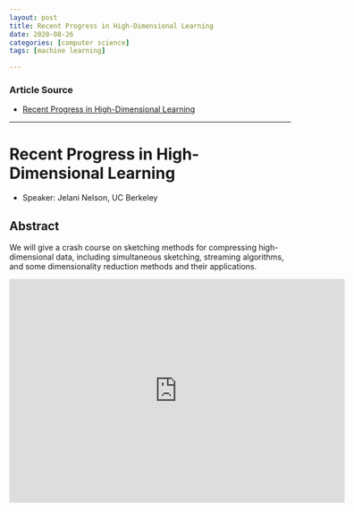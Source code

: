 ```yaml
---
layout: post
title: Recent Progress in High-Dimensional Learning
date: 2020-08-26
categories: [computer science]
tags: [machine learning]

---
```


### Article Source
* [Recent Progress in High-Dimensional Learning](https://www.youtube.com/watch?v=VcgqLMaCk8s&t=458s)

----

# Recent Progress in High-Dimensional Learning

* Speaker: Jelani Nelson, UC Berkeley


## Abstract

We will give a crash course on sketching methods for compressing high-dimensional data, including simultaneous sketching, streaming algorithms, and some dimensionality reduction methods and their applications.

<iframe width="600" height="400" src="https://www.youtube.com/embed/VcgqLMaCk8s" frameborder="0" allow="accelerometer; autoplay; encrypted-media; gyroscope; picture-in-picture" allowfullscreen></iframe>
